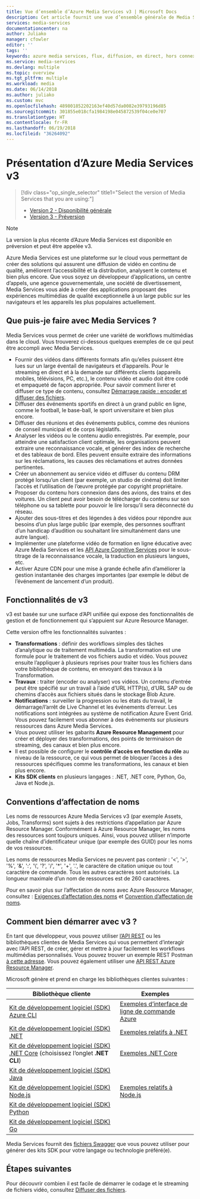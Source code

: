```yaml
---
title: Vue d’ensemble d’Azure Media Services v3 | Microsoft Docs
description: Cet article fournit une vue d’ensemble générale de Media Services, ainsi que des liens vers des articles contenant plus d’informations.
services: media-services
documentationcenter: na
author: Juliako
manager: cfowler
editor: ''
tags: ''
keywords: azure media services, flux, diffusion, en direct, hors connexion
ms.service: media-services
ms.devlang: multiple
ms.topic: overview
ms.tgt_pltfrm: multiple
ms.workload: media
ms.date: 06/14/2018
ms.author: juliako
ms.custom: mvc
ms.openlocfilehash: 489801852202163ef40d57da0082e39793196d85
ms.sourcegitcommit: 301855e018cfa1984198e045872539f04ce0e707
ms.translationtype: HT
ms.contentlocale: fr-FR
ms.lasthandoff: 06/19/2018
ms.locfileid: "36264092"
---
```

# <a name="what-is-azure-media-services-v3"></a>Présentation d’Azure Media Services v3

> [!div class="op_single_selector" title1="Select the version of Media Services that you are using:"]
> * [Version 2 - Disponibilité générale](../previous/media-services-overview.md)
> * [Version 3 - Préversion](media-services-overview.md)

> [!NOTE]
> La version la plus récente d’Azure Media Services est disponible en préversion et peut être appelée v3.

Azure Media Services est une plateforme sur le cloud vous permettant de créer des solutions qui assurent une diffusion de vidéo en continu de qualité, améliorent l’accessibilité et la distribution, analysent le contenu et bien plus encore. Que vous soyez un développeur d’applications, un centre d’appels, une agence gouvernementale, une société de divertissement, Media Services vous aide à créer des applications proposant des expériences multimédias de qualité exceptionnelle à un large public sur les navigateurs et les appareils les plus populaires actuellement. 

## <a name="what-can-i-do-with-media-services"></a>Que puis-je faire avec Media Services ?

Media Services vous permet de créer une variété de workflows multimédias dans le cloud. Vous trouverez ci-dessous quelques exemples de ce qui peut être accompli avec Media Services.  

* Fournir des vidéos dans différents formats afin qu’elles puissent être lues sur un large éventail de navigateurs et d’appareils. Pour le streaming en direct et à la demande sur différents clients (appareils mobiles, télévisions, PC, etc.), le contenu vidéo et audio doit être codé et empaqueté de façon appropriée. Pour savoir comment livrer et diffuser ce type de contenu, consultez [Démarrage rapide : encoder et diffuser des fichiers](stream-files-dotnet-quickstart.md).
* Diffuser des événements sportifs en direct à un grand public en ligne, comme le football, le base-ball, le sport universitaire et bien plus encore. 
* Diffuser des réunions et des événements publics, comme des réunions de conseil municipal et de corps législatifs.
* Analyser les vidéos ou le contenu audio enregistrés. Par exemple, pour atteindre une satisfaction client optimale, les organisations peuvent extraire une reconnaissance vocale, et générer des index de recherche et des tableaux de bord. Elles peuvent ensuite extraire des informations sur les réclamations, les causes des réclamations et autres données pertinentes. 
* Créer un abonnement au service vidéo et diffuser du contenu DRM protégé lorsqu’un client (par exemple, un studio de cinéma) doit limiter l’accès et l’utilisation de l’œuvre protégée par copyright propriétaire.
* Proposer du contenu hors connexion dans des avions, des trains et des voitures. Un client peut avoir besoin de télécharger du contenu sur son téléphone ou sa tablette pour pouvoir le lire lorsqu’il sera déconnecté du réseau.
* Ajouter des sous-titres et des légendes à des vidéos pour répondre aux besoins d’un plus large public (par exemple, des personnes souffrant d’un handicap d’audition ou souhaitant lire simultanément dans une autre langue). 
* Implémenter une plateforme vidéo de formation en ligne éducative avec Azure Media Services et les [API Azure Cognitive Services](https://docs.microsoft.com/en-us/azure/#pivot=products&panel=ai) pour le sous-titrage de la reconnaissance vocale, la traduction en plusieurs langues, etc.
* Activer Azure CDN pour une mise à grande échelle afin d’améliorer la gestion instantanée des charges importantes (par exemple le début de l’événement de lancement d’un produit). 

## <a name="v3-capabilities"></a>Fonctionnalités de v3

v3 est basée sur une surface d’API unifiée qui expose des fonctionnalités de gestion et de fonctionnement qui s’appuient sur Azure Resource Manager. 

Cette version offre les fonctionnalités suivantes :  

* **Transformations** : définir des workflows simples des tâches d’analytique ou de traitement multimédia. La transformation est une formule pour le traitement de vos fichiers audio et vidéo. Vous pouvez ensuite l’appliquer à plusieurs reprises pour traiter tous les fichiers dans votre bibliothèque de contenu, en envoyant des travaux à la Transformation.
* **Travaux** : traiter (encoder ou analyser) vos vidéos. Un contenu d’entrée peut être spécifié sur un travail à l’aide d’URL HTTP(s), d’URL SAP ou de chemins d’accès aux fichiers situés dans le stockage Blob Azure. 
* **Notifications** : surveiller la progression ou les états du travail, le démarrage/l’arrêt de Live Channel et les événements d’erreur. Les notifications sont intégrées au système de notification Azure Event Grid. Vous pouvez facilement vous abonner à des événements sur plusieurs ressources dans Azure Media Services. 
* Vous pouvez utiliser les gabarits **Azure Resource Management** pour créer et déployer des transformations, des points de terminaison de streaming, des canaux et bien plus encore.
* Il est possible de configurer le **contrôle d’accès en fonction du rôle** au niveau de la ressource, ce qui vous permet de bloquer l’accès à des ressources spécifiques comme les transformations, les canaux et bien plus encore.
* **Kits SDK clients** en plusieurs langages : .NET, .NET core, Python, Go, Java et Node.js.

## <a name="naming-conventions"></a>Conventions d’affectation de noms

Les noms de ressources Azure Media Services v3 (par exemple Assets, Jobs, Transforms) sont sujets à des restrictions d’appellation par Azure Resource Manager. Conformément à Azure Resource Manager, les noms des ressources sont toujours uniques. Ainsi, vous pouvez utiliser n’importe quelle chaîne d’identificateur unique (par exemple des GUID) pour les noms de vos ressources. 

Les noms de ressources Media Services ne peuvent pas contenir : '<', '>', '%', '&', ':', '&#92;', '?', '/', '*', '+', '.', le caractère de citation unique ou tout caractère de commande. Tous les autres caractères sont autorisés. La longueur maximale d’un nom de ressources est de 260 caractères. 

Pour en savoir plus sur l’affectation de noms avec Azure Resource Manager, consultez : [Exigences d’affectation des noms](https://github.com/Azure/azure-resource-manager-rpc/blob/master/v1.0/resource-api-reference.md#arguments-for-crud-on-resource) et [Convention d’affectation de noms](https://docs.microsoft.com/azure/architecture/best-practices/naming-conventions).

## <a name="how-can-i-get-started-with-v3"></a>Comment bien démarrer avec v3 ?

En tant que développeur, vous pouvez utiliser [l’API REST](https://go.microsoft.com/fwlink/p/?linkid=873030) ou les bibliothèques clientes de Media Services qui vous permettent d’interagir avec l’API REST, de créer, gérer et mettre à jour facilement les workflows multimédias personnalisés. Vous pouvez trouver un exemple REST Postman [à cette adresse](https://github.com/Azure-Samples/media-services-v3-rest-postman). Vous pouvez également utiliser une [API REST Azure Resource Manager](https://github.com/Azure-Samples/media-services-v3-arm-templates).

Microsoft génère et prend en charge les bibliothèques clientes suivantes : 

|Bibliothèque cliente|Exemples|
|---|---|
|[Kit de développement logiciel (SDK) Azure CLI](https://docs.microsoft.com/cli/azure/install-azure-cli?view=azure-cli-latest)|[Exemples d’interface de ligne de commande Azure](https://github.com/Azure/azure-docs-cli-python-samples/tree/master/media-services)|
|[Kit de développement logiciel (SDK) .NET](https://www.nuget.org/packages/Microsoft.Azure.Management.Media/1.0.0)|[Exemples relatifs à .NET](https://github.com/Azure-Samples/media-services-v3-dotnet-tutorials)|
|[Kit de développement logiciel (SDK) .NET Core](https://www.nuget.org/packages/Microsoft.Azure.Management.Media/1.0.0) (choisissez l’onglet **.NET CLI**)|[Exemples .NET Core](https://github.com/Azure-Samples/media-services-v3-dotnet-core-tutorials)|
|[Kit de développement logiciel (SDK) Java](https://docs.microsoft.com/java/api/overview/azure/mediaservices)||
|[Kit de développement logiciel (SDK) Node.js](https://docs.microsoft.com/javascript/api/azure-arm-mediaservices/index?view=azure-node-latest)|[Exemples relatifs à Node.js](https://github.com/Azure-Samples/media-services-v3-node-tutorials)|
|[Kit de développement logiciel (SDK) Python](https://pypi.org/project/azure-mgmt-media/1.0.0rc1/)||
|[Kit de développement logiciel (SDK) Go](https://github.com/Azure/azure-sdk-for-go/tree/master/services/preview/mediaservices/mgmt/2018-03-30-preview/media)||

Media Services fournit des [fichiers Swagger](https://github.com/Azure/azure-rest-api-specs/tree/master/specification/mediaservices/resource-manager/Microsoft.Media) que vous pouvez utiliser pour générer des kits SDK pour votre langage ou technologie préféré(e).  

## <a name="next-steps"></a>Étapes suivantes

Pour découvrir combien il est facile de démarrer le codage et le streaming de fichiers vidéo, consultez [Diffuser des fichiers](stream-files-dotnet-quickstart.md). 

